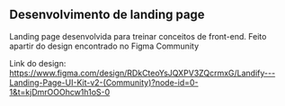 ## Desenvolvimento de landing page

Landing page desenvolvida para treinar conceitos de front-end. Feito apartir do design encontrado no Figma Community

Link do design: https://www.figma.com/design/RDkCteoYsJQXPV3ZQcrmxG/Landify---Landing-Page-UI-Kit-v2-(Community)?node-id=0-1&t=kjDmrOOOhcw1h1oS-0
